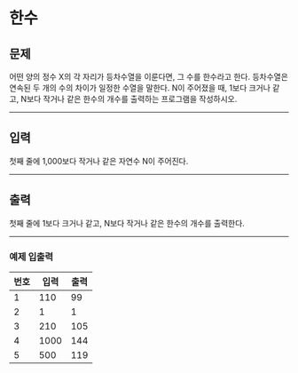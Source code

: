 # 한수

## 문제
어떤 양의 정수 X의 각 자리가 등차수열을 이룬다면, 그 수를 한수라고 한다.
등차수열은 연속된 두 개의 수의 차이가 일정한 수열을 말한다.
N이 주어졌을 때, 1보다 크거나 같고, N보다 작거나 같은 한수의 개수를 출력하는 프로그램을 작성하시오.

---
## 입력
첫째 줄에 1,000보다 작거나 같은 자연수 N이 주어진다.

---
## 출력
첫째 줄에 1보다 크거나 같고, N보다 작거나 같은 한수의 개수를 출력한다.

---
### 예제 입출력
| 번호 | 입력 | 출력 |
|-----|------|-----|
| 1   | 110  | 99  |
| 2   | 1    | 1   |
| 3   | 210  | 105 |
| 4   | 1000 | 144 | 
| 5   | 500  | 119 |